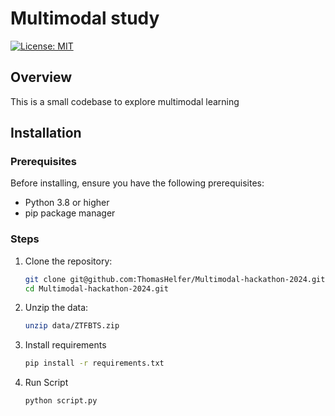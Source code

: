 # Multimodal study 

[![License: MIT](https://img.shields.io/badge/License-MIT-red.svg)](https://opensource.org/licenses/MIT)


## Overview
This is a small codebase to explore multimodal learning

## Installation

### Prerequisites
Before installing, ensure you have the following prerequisites:
- Python 3.8 or higher
- pip package manager

### Steps
1. Clone the repository:

   ```bash
   git clone git@github.com:ThomasHelfer/Multimodal-hackathon-2024.git
   cd Multimodal-hackathon-2024.git
   ```

2. Unzip the data:

   ```bash
   unzip data/ZTFBTS.zip  
   ```

3. Install requirements
   ```bash
   pip install -r requirements.txt 
   ```

4. Run Script

   ```bash
   python script.py
   ```
